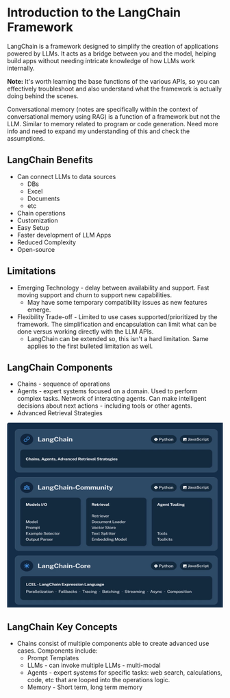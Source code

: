 # Introduction to the LangChain Framework

LangChain is a framework designed to simplify the creation of applications powered by LLMs. It acts as a bridge between 
you and the model, helping build apps without needing intricate knowledge of how LLMs work internally.

**Note:** It's worth learning the base functions of the various APIs, so you can effectively troubleshoot and also 
understand what the framework is actually doing behind the scenes.

Conversational memory (notes are specifically within the context of conversational memory using RAG) is a function of 
a framework but not the LLM. Similar to memory related to program or code generation. Need more info and need to expand 
my understanding of this and check the assumptions.

## LangChain Benefits
* Can connect LLMs to data sources
  * DBs
  * Excel
  * Documents
  * etc
* Chain operations
* Customization
* Easy Setup
* Faster development of LLM Apps
* Reduced Complexity
* Open-source

## Limitations
* Emerging Technology - delay between availability and support. Fast moving support and churn to support new capabilities.
  * May have some temporary compatibility issues as new features emerge.
* Flexibility Trade-off - Limited to use cases supported/prioritized by the framework. The simplification and
encapsulation can limit what can be done versus working directly with the LLM APIs.
  * LangChain can be extended so, this isn't a hard limitation. Same applies to the first bulleted limitation as well.

## LangChain Components
* Chains - sequence of operations
* Agents - expert systems focused on a domain. Used to perform complex tasks. Network of interacting agents. Can make
intelligent decisions about next actions - including tools or other agents.
* Advanced Retrieval Strategies

![LangChain Components](./assets/LangChain-Framework-dae2869e36b34b89adcc4a4ccb60c1a2.png)

## LangChain Key Concepts
* Chains consist of multiple components able to create advanced use cases. Components include:
  * Prompt Templates
  * LLMs - can invoke multiple LLMs - multi-modal
  * Agents - expert systems for specific tasks: web search, calculations, code, etc that are looped into the operations logic.
  * Memory - Short term, long term memory